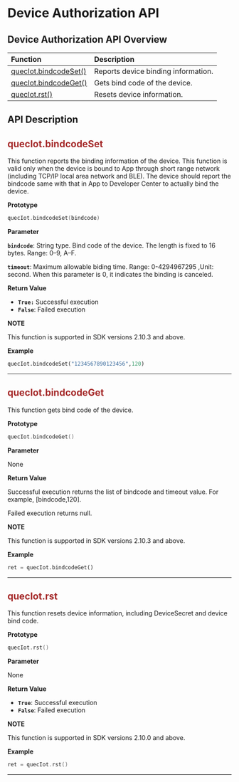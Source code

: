 # Device Authorization API


## **Device Authorization API Overview**

| Function                              | Description                         |
| :------------------------------------ | :---------------------------------- |
| [quecIot.bindcodeSet()](#bindcodeSet) | Reports device binding information. |
| [quecIot.bindcodeGet()](#bindcodeGet) | Gets bind code of the device.       |
| [quecIot.rst()](#rst)                 | Resets device information.          |

## **API Description**

<span id="bindcodeSet">  </span>

## <font color=#A52A2A  >__quecIot.bindcodeSet__</font>

This function reports the binding information of the device. This function is valid only when the device is bound to App through short range network (including TCP/IP local area network and BLE). The device should report the bindcode same with that in App to Developer Center to actually bind the device.

__Prototype__

```c
quecIot.bindcodeSet(bindcode)
```

__Parameter__

__`bindcode`__: String type. Bind code of the device. The length is fixed to 16 bytes. Range: 0–9, A–F.

__`timeout`__: Maximum allowable biding time.  Range: 0-4294967295 ,Unit: second. When this parameter is 0, it indicates the binding is canceled.




__Return Value__

* __`True:`__ Successful execution
* __`False`__: Failed execution

__NOTE__

This function is supported in SDK versions 2.10.3 and above.

__Example__

```python
quecIot.bindcodeSet("1234567890123456",120)
```

---

<span id="bindcodeGet">  </span>

## <font color=#A52A2A  >__quecIot.bindcodeGet__</font>

This function gets bind code of the device.

__Prototype__

```c
quecIot.bindcodeGet()
```

__Parameter__

None

__Return Value__

Successful execution returns the list of bindcode and timeout value. For example, [bindcode,120].

Failed execution returns null.

__NOTE__

This function is supported in SDK versions 2.10.3 and above.

__Example__

```python
ret = quecIot.bindcodeGet()
```

---

<span id="rst">  </span>

## <font color=#A52A2A  >__quecIot.rst__</font>

This function resets device information, including DeviceSecret and device bind code.

__Prototype__

```c
quecIot.rst()
```

__Parameter__

None

__Return Value__

* __`True`__: Successful execution
* __`False`__: Failed execution

__NOTE__

This function is supported in SDK versions 2.10.0 and above.

__Example__

```c
ret = quecIot.rst()
```

---